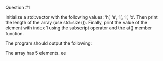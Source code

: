 Question #1

Initialize a std::vector with the following values: ‘h’, ‘e’, ‘l’, ‘l’, ‘o’. Then print the length of the array (use std::size()). Finally, print the value of the element with index 1 using the subscript operator and the at() member function.

The program should output the following:

The array has 5 elements.
ee